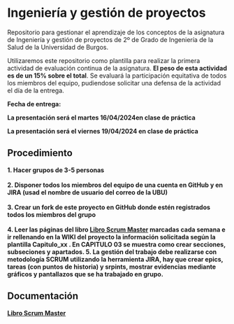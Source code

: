 <h1>Ingeniería y gestión de proyectos</h1>

Repositorio para gestionar el aprendizaje de los conceptos de la asignatura de Ingeniería y gestión de proyectos de 2º de Grado de Ingeniería de la Salud de la Universidad de Burgos.

Utilizaremos este repositorio como plantilla para realizar la primera actividad de evaluación continua de la asignatura. <b>El peso de esta actividad es de un 15% sobre el total</b>. Se evaluará la participación equitativa de todos los miembros del equipo, pudiendose solicitar una defensa de la actividad el día de la entrega. 

<b>Fecha de entrega:</br> 

La presentación será el  martes 16/04/2024en clase de práctica </br>

La presentación será el  viernes 19/04/2024 en clase de práctica </br>

<h2>Procedimiento</h2>
1. Hacer grupos de 3-5 personas<br></br>
2. Disponer todos los miembros del equipo de una cuenta en GitHub y en JIRA (usad el nombre de usuario del correo de la UBU)<br></br>
3. Crear un fork de este proyecto en GitHub donde estén registrados todos los miembros del grupo<br></br>
4. Leer las páginas del libro <a href="https://www.scrummanager.net/bok/index.php?title=Scrum_Manager_BoK">Libro Scrum Master</a> marcadas cada semana e ir rellenando en la WIKI del proyecto la información solicitada según la plantilla Capitulo_xx . En CAPITULO 03 se muestra como crear secciones, subseciones y apartados. 
5. La gestión del trabajo debe realizarse con metodología SCRUM utilizando la herramienta JIRA, hay que crear epics, tareas (con puntos de historia) y srpints, mostrar evidencias mediante gráficos y pantallazos que se ha trabajado en grupo.  

<h2>Documentación</h2>
<a href="https://www.scrummanager.net/bok/index.php?title=Scrum_Manager_BoK">Libro Scrum Master</a>
